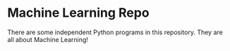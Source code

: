 # Machine Learning Repo

There are some independent Python programs in this repository. They are all about Machine Learning!
